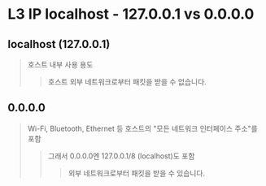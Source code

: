 # L3 IP localhost - 127.0.0.1 vs 0.0.0.0

## localhost (127.0.0.1)

> 호스트 내부 사용 용도
>
> > 호스트 외부 네트워크로부터 패킷을 받을 수 없습니다.

## 0.0.0.0

> Wi-Fi, Bluetooth, Ethernet 등 호스트의 "모든 네트워크 인터페이스 주소"를 포함
>
> > 그래서 0.0.0.0엔 127.0.0.1/8 (localhost)도 포함
> >
> > > 외부 네트워크로부터 패킷을 받을 수 있습니다.
